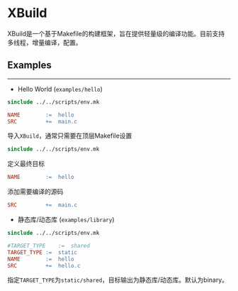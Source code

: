 # XBuild
XBuild是一个基于Makefile的构建框架，旨在提供轻量级的编译功能。目前支持多线程，增量编译，配置。

## Examples
---
- Hello World (`examples/hello`)

```makefile
sinclude ../../scripts/env.mk

NAME		:=	hello
SRC			+=	main.c
```
导入`XBuild`，通常只需要在顶层Makefile设置
```makefile
sinclude ../../scripts/env.mk
```
定义最终目标
```makefile
NAME		:=	hello
```
添加需要编译的源码
```makefile
SRC			+=	main.c
```
- 静态库/动态库 (`examples/library`)
```makefile
sinclude ../../scripts/env.mk

#TARGET_TYPE	:=	shared
TARGET_TYPE	:=	static
NAME		:=	hello
SRC			+=	hello.c
```
指定`TARGET_TYPE`为`static/shared`，目标输出为静态库/动态库。默认为binary。